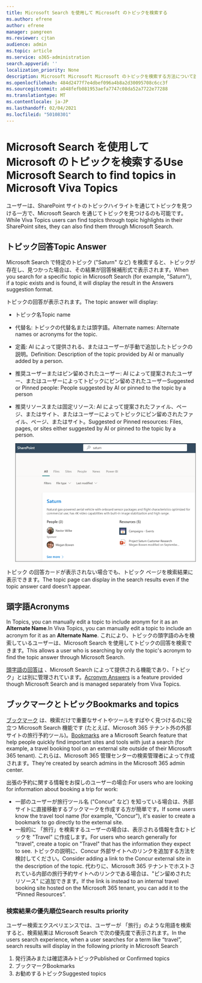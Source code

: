 ```yaml
---
title: Microsoft Search を使用して Microsoft のトピックを検索する
ms.author: efrene
author: efrene
manager: pamgreen
ms.reviewer: cjtan
audience: admin
ms.topic: article
ms.service: o365-administration
search.appverid: ''
localization_priority: None
description: Microsoft Microsoft Microsoft のトピックを検索する方法について説明します。
ms.openlocfilehash: 484d2477f7e4dbef096a4b8a2d30095708c6cc3f
ms.sourcegitcommit: a048fefb081953aefa7747c08da52a7722e77288
ms.translationtype: MT
ms.contentlocale: ja-JP
ms.lasthandoff: 02/04/2021
ms.locfileid: "50108301"
---
```

# <a name="use-microsoft-search-to-find-topics-in-microsoft-viva-topics"></a><span data-ttu-id="01808-103">Microsoft Search を使用して Microsoft のトピックを検索する</span><span class="sxs-lookup"><span data-stu-id="01808-103">Use Microsoft Search to find topics in Microsoft Viva Topics</span></span>

<span data-ttu-id="01808-104">ユーザーは、SharePoint サイトのトピックハイライトを通じてトピックを見つける一方で、Microsoft Search を通じてトピックを見つけるのも可能です。</span><span class="sxs-lookup"><span data-stu-id="01808-104">While Viva Topics users can find topics through topic highlights in their SharePoint sites, they can also find them through Microsoft Search.</span></span> 

## <a name="topic-answer"></a><span data-ttu-id="01808-105">トピック回答</span><span class="sxs-lookup"><span data-stu-id="01808-105">Topic Answer</span></span>

<span data-ttu-id="01808-106">Microsoft Search で特定のトピック ("Saturn" など) を検索すると、トピックが存在し、見つかった場合は、その結果が回答候補形式で表示されます。</span><span class="sxs-lookup"><span data-stu-id="01808-106">When you search for a specific topic in Microsoft Search (for example, "Saturn"), if a topic exists and is found, it will display the result in the Answers suggestion format.</span></span>

<span data-ttu-id="01808-107">トピックの回答が表示されます。</span><span class="sxs-lookup"><span data-stu-id="01808-107">The topic answer will display:</span></span>
- <span data-ttu-id="01808-108">トピック名</span><span class="sxs-lookup"><span data-stu-id="01808-108">Topic name</span></span>
- <span data-ttu-id="01808-109">代替名: トピックの代替名または頭字語。</span><span class="sxs-lookup"><span data-stu-id="01808-109">Alternate names: Alternate names or acronyms for the topic.</span></span>
- <span data-ttu-id="01808-110">定義: AI によって提供される、またはユーザーが手動で追加したトピックの説明。</span><span class="sxs-lookup"><span data-stu-id="01808-110">Definition: Description of the topic provided by AI or manually added by a person.</span></span>
- <span data-ttu-id="01808-111">推奨ユーザーまたはピン留めされたユーザー: AI によって提案されたユーザー、またはユーザーによってトピックにピン留めされたユーザー</span><span class="sxs-lookup"><span data-stu-id="01808-111">Suggested or Pinned people: People suggested by AI or pinned to the topic by a person</span></span>
- <span data-ttu-id="01808-112">推奨リソースまたは固定リソース: AI によって提案されたファイル、ページ、またはサイト、またはユーザーによってトピックにピン留めされたファイル、ページ、またはサイト。</span><span class="sxs-lookup"><span data-stu-id="01808-112">Suggested or Pinned resources: Files, pages, or sites either suggested by AI or pinned to the topic by a person.</span></span> 

   ![検索のトピック](../media/knowledge-management/search-topic-answer.png) 

<span data-ttu-id="01808-114">トピック の回答カードが表示されない場合でも、トピック ページを検索結果に表示できます。</span><span class="sxs-lookup"><span data-stu-id="01808-114">The topic page can display in the search results even if the topic answer card doesn't appear.</span></span>


## <a name="acronyms"></a><span data-ttu-id="01808-115">頭字語</span><span class="sxs-lookup"><span data-stu-id="01808-115">Acronyms</span></span>

<span data-ttu-id="01808-116">In Topics, you can manually edit a topic to include aronym for it as an <b>Alternate Name</b>.</span><span class="sxs-lookup"><span data-stu-id="01808-116">In Viva Topics, you can manually edit a topic to include an acronym for it as an <b>Alternate Name</b>.</span></span> <span data-ttu-id="01808-117">これにより、トピックの頭字語のみを検索しているユーザーは、Microsoft Search を使用してトピックの回答を検索できます。</span><span class="sxs-lookup"><span data-stu-id="01808-117">This allows a user who is searching by only the topic's acronym to find the topic answer through Microsoft Search.</span></span>

<span data-ttu-id="01808-118">[頭字語の回答は](https://docs.microsoft.com/microsoftsearch/manage-acronyms) 、Microsoft Search によって提供される機能であり、「トピック」とは別に管理されています。</span><span class="sxs-lookup"><span data-stu-id="01808-118">[Acronym Answers](https://docs.microsoft.com/microsoftsearch/manage-acronyms) is a feature provided though Microsoft Search and is managed separately from Viva Topics.</span></span>

## <a name="bookmarks-and-topics"></a><span data-ttu-id="01808-119">ブックマークとトピック</span><span class="sxs-lookup"><span data-stu-id="01808-119">Bookmarks and topics</span></span>

<span data-ttu-id="01808-120">[ブックマーク](https://docs.microsoft.com/microsoftsearch/manage-bookmarks) は、検索だけで重要なサイトやツールをすばやく見つけるのに役立つ Microsoft Search 機能です (たとえば、Microsoft 365 テナント外の外部サイトの旅行予約ツール)。</span><span class="sxs-lookup"><span data-stu-id="01808-120">[Bookmarks](https://docs.microsoft.com/microsoftsearch/manage-bookmarks) are a Microsoft Search feature that help people quickly find important sites and tools with just a search (for example, a travel booking tool on an external site outside of their Microsoft 365 tenant).</span></span> <span data-ttu-id="01808-121">これらは、Microsoft 365 管理センターの検索管理者によって作成されます。</span><span class="sxs-lookup"><span data-stu-id="01808-121">They're created by search admins in the Microsoft 365 admin center.</span></span> 

<span data-ttu-id="01808-122">出張の予約に関する情報をお探しのユーザーの場合:</span><span class="sxs-lookup"><span data-stu-id="01808-122">For users who are looking for information about booking a trip for work:</span></span>

- <span data-ttu-id="01808-123">一部のユーザーが旅行ツール名 ("Concur" など) を知っている場合は、外部サイトに直接移動するブックマークを作成する方が簡単です。</span><span class="sxs-lookup"><span data-stu-id="01808-123">If some users know the travel tool name (for example, "Concur"), it's easier to create a bookmark to go directly to the external site.</span></span>
- <span data-ttu-id="01808-124">一般的に 「旅行」を検索するユーザーの場合は、表示される情報を含むトピックを "Travel" に作成します。</span><span class="sxs-lookup"><span data-stu-id="01808-124">For users who search generally for "travel", create a topic on "Travel" that has the information they expect to see.</span></span> <span data-ttu-id="01808-125">トピックの説明に、Concur 外部サイトへのリンクを追加する方法を検討してください。</span><span class="sxs-lookup"><span data-stu-id="01808-125">Consider adding a link to the Concur external site in the description of the topic.</span></span> <span data-ttu-id="01808-126">代わりに、Microsoft 365 テナントでホストされている内部の旅行予約サイトへのリンクである場合は、"ピン留めされたリソース" に追加できます。</span><span class="sxs-lookup"><span data-stu-id="01808-126">If the link is instead to an internal travel booking site hosted on the Microsoft 365 tenant, you can add it to the “Pinned Resources”.</span></span>
 
### <a name="search-results-priority"></a><span data-ttu-id="01808-127">検索結果の優先順位</span><span class="sxs-lookup"><span data-stu-id="01808-127">Search results priority</span></span> 
 
<span data-ttu-id="01808-128">ユーザー検索エクスペリエンスでは、ユーザーが 「旅行」のような用語を検索すると、検索結果は Microsoft Search で次の優先度で表示されます。</span><span class="sxs-lookup"><span data-stu-id="01808-128">In the users search experience, when a user searches for a term like “travel”, search results will display in the following priority in Microsoft Search</span></span>
1. <span data-ttu-id="01808-129">発行済みまたは確認済みトピック</span><span class="sxs-lookup"><span data-stu-id="01808-129">Published or Confirmed topics</span></span> 
2. <span data-ttu-id="01808-130">ブックマーク</span><span class="sxs-lookup"><span data-stu-id="01808-130">Bookmarks</span></span>
3. <span data-ttu-id="01808-131">お勧めするトピック</span><span class="sxs-lookup"><span data-stu-id="01808-131">Suggested topics</span></span> 



